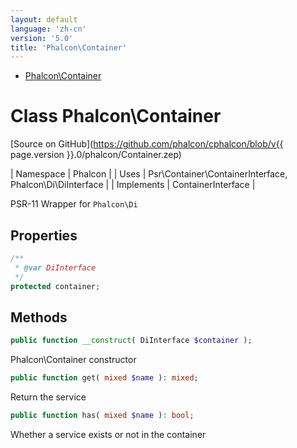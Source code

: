 ```yaml
---
layout: default
language: 'zh-cn'
version: '5.0'
title: 'Phalcon\Container'
---
```


* [Phalcon\Container](#container)

<h1 id="container">Class Phalcon\Container</h1>

[Source on GitHub](https://github.com/phalcon/cphalcon/blob/v{{ page.version }}.0/phalcon/Container.zep)

| Namespace  | Phalcon | | Uses       | Psr\Container\ContainerInterface, Phalcon\Di\DiInterface | | Implements | ContainerInterface |

PSR-11 Wrapper for `Phalcon\Di`


## Properties
```php
/**
 * @var DiInterface
 */
protected container;

```

## Methods

```php
public function __construct( DiInterface $container );
```
Phalcon\Container constructor


```php
public function get( mixed $name ): mixed;
```
Return the service


```php
public function has( mixed $name ): bool;
```
Whether a service exists or not in the container



